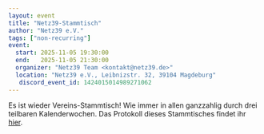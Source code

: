 ```yaml
---
layout: event
title: "Netz39-Stammtisch"
author: "Netz39 e.V."
tags: ["non-recurring"]
event:
  start: 2025-11-05 19:30:00 
  end:   2025-11-05 21:30:00 
  organizer: "Netz39 Team <kontakt@netz39.de>" 
  location: "Netz39 e.V., Leibnizstr. 32, 39104 Magdeburg"
   discord_event_id: 1424015014989271062
---
```

Es ist wieder Vereins-Stammtisch! Wie immer in allen ganzzahlig durch drei teilbaren Kalenderwochen. Das Protokoll dieses Stammtisches findet ihr [hier](https://wiki.netz39.de/stammtisch:2025:2025-11-05).
<!-- event imported from discord manual changes may be overwritten -->